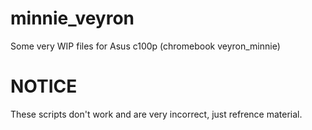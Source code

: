 # minnie_veyron
Some very WIP files for Asus c100p (chromebook veyron_minnie)


# NOTICE
These scripts don't work and are very incorrect, just refrence material.
